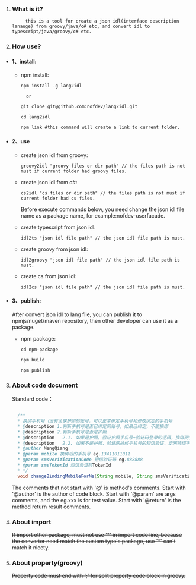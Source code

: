 1. ### What is it?

            this is a tool for create a json idl(interface description lanauge) from groovy/java/c# etc, and convert idl to typescript/java/groovy/c# etc.

2. ### How use?

* #### 1、install:

  * npm install:
  
      ```console
      npm install -g lang2idl
      ```

          or

      ```console
      git clone git@github.com:nofdev/lang2idl.git

      cd lang2idl

      npm link #this command will create a link to current folder.
      ```

* #### 2、use

  * create json idl from groovy: 
  
      ```console
      groovy2idl "groovy files or dir path" // the files path is not must if current folder had groovy files.
      ```

  * create json idl from c#: 
  
      ```console
      cs2idl "cs files or dir path" // the files path is not must if current folder had cs files.
      ```

    Before execute commands below, you need change the json idl file name as a package name, for example:nofdev-userfacade.

  * create typescript from json idl: 
  
      ```console
      idl2ts "json idl file path" // the json idl file path is must.
      ```

  * create groovy from json idl: 
  
      ```console
      idl2groovy "json idl file path" // the json idl file path is must.
      ```

  * create cs from json idl: 
  
      ```console
      idl2cs "json idl file path" // the json idl file path is must.
      ```

* #### 3、publish:

    After convert json idl to lang file, you can publish it to npmjs/nuget/maven repository, then other developer can use it as a package.

  * npm package:

    ```console
    cd npm-package

    npm build

    npm publish
    ```



3. ### About code document
 
      Standard code：
      
      ```java

        /**
        * 换绑手机号（没有关联护照的账号，可以正常绑定手机号和修改绑定的手机号
        * @description 1.判断手机号是否已绑定网账号，如果已绑定，不能换绑
        * @description 2.判断手机号是否是护照
        * @description   2.1. 如果是护照，验证护照手机号+验证码登录的逻辑，换绑网手机号、绑定护照
        * @description   2.2. 如果不是护照，验证网换绑手机号的短信验证，走网换绑手机号的逻辑
        * @author MengQiang
        * @param mobile 换绑后的手机号 eg.13411011011
        * @param smsVerificationCode 短信验证码 eg.888888
        * @param smsTokenId 短信验证码TokenId
        * */
        void changeBindingMobileForMe(String mobile, String smsVerificationCode,String smsTokenId);Ï

      ```

      The comments that not start with '@' is method's comments.
      Start with '@author' is the author of code block.
      Start with '@param' are args comments, and the eg.xxx is for test value.
      Start with '@return' is the method return result comments.


4. ### About import

      <del>If import other package, must not use '\*' in import code line, because the converter need match the custom type's package, use '\*' can't match it nicety. </del>


5. ### About property(groovy)

      <del>Property code must end with ';' for split property code block in groovy.</del>

